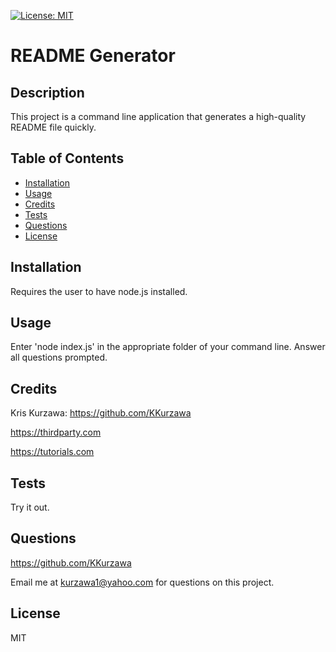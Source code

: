 [![License: MIT](https://img.shields.io/badge/License-MIT-yellow.svg)](https://opensource.org/licenses/MIT)
# README Generator

## Description

This project is a command line application that generates a high-quality README file quickly.

## Table of Contents

- [Installation](#Installation)
- [Usage](#Usage)
- [Credits](#Credits)
- [Tests](#Tests)
- [Questions](#Questions)
- [License](#License)


## Installation

Requires the user to have node.js installed.

## Usage

Enter 'node index.js' in the appropriate folder of your command line.  Answer all questions prompted.

## Credits

Kris Kurzawa: https://github.com/KKurzawa

https://thirdparty.com

https://tutorials.com

## Tests

Try it out.

## Questions

https://github.com/KKurzawa

Email me at kurzawa1@yahoo.com for questions on this project.

## License

MIT

   